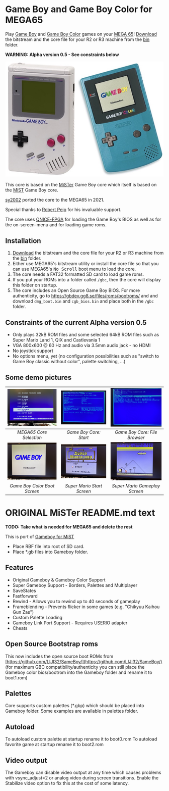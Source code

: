 Game Boy and Game Boy Color for MEGA65
======================================

Play [Game Boy](https://en.wikipedia.org/wiki/Game_Boy) and
[Game Boy Color](https://en.wikipedia.org/wiki/Game_Boy_Color) games on your
[MEGA 65](https://mega65.org/)!
[Download](bin) the bitstream and the core file for your R2 or R3 machine
from the [bin](bin) folder.

**WARNING: Alpha version 0.5 - See constraints below**

![Game Boy and Game Boy Color](doc/gb-and-gbc.jpg)

This core is based on the
[MiSTer](https://github.com/MiSTer-devel/Gameboy_MiSTer) Game Boy core which
itself is based on the
[MiST](https://github.com/mist-devel/gameboy) Game Boy core.

[sy2002](http://www.sy2002.de) ported the core to the MEGA65 in 2021.

Special thanks to [Robert Peip](https://github.com/RobertPeip)
for his invaluable support.

The core uses [QNICE-FPGA](https://github.com/sy2002/QNICE-FPGA) for
loading the Game Boy's BIOS as well as for the on-screen-menu and for
loading game roms.

Installation
------------

1. [Download](bin) the bitstream and the core file for your R2 or R3 machine
   from the [bin](bin) folder.
2. Either use MEGA65's bitstream utility or install the core file so that you
   can use MEGA65's <kbd>No Scroll</kbd> boot menu to load the core.
3. The core needs a FAT32 formatted SD card to load game roms.
4. If you put your ROMs into a folder called `/gbc`, then the core will
   display this folder on startup.
5. The core includes an Open Source Game Boy BIOS. For more authenticity,
   go to https://gbdev.gg8.se/files/roms/bootroms/ and and download
   `dmg_boot.bin` and `cgb_bios.bin` and place both in the `/gbc` folder.

Constraints of the current Alpha version 0.5
--------------------------------------------

* Only plays 32kB ROM files and some selected 64kB ROM files such as
  Super Mario Land 1, QIX and Castlevania 1
* VGA 800x600 @ 60 Hz and audio via 3.5mm audio jack - no HDMI
* No joystick support
* No options menu, yet (no configuration possibilities such as
  "switch to Game Boy classic without color", palette switching, ...)

Some demo pictures
------------------

| ![gbc01](doc/gbc01.jpg)      | ![gbc02](doc/gbc02.jpg)     | ![gbc03](doc/gbc03.jpg)       | 
|:----------------------------:|:---------------------------:|:-----------------------------:| 
| *MEGA65 Core Selection*      | *Game Boy Core: Start*      | *Game Boy Core: File Browser* |
| ![gbc04](doc/gbc04.jpg)      | ![gbc05](doc/gbc05.jpg)     | ![gbc06](doc/gbc06.jpg)       | 
| *Game Boy Color Boot Screen* | *Super Mario Start Screen*  | *Super Mario Gameplay Screen* |

# ORIGINAL MiSTer README.md text

**TODO: Take what is needed for MEGA65 and delete the rest**

This is port of [Gameboy for MiST](https://github.com/mist-devel/mist-board/tree/master/cores/gameboy)

* Place RBF file into root of SD card.
* Place *.gb files into Gameboy folder.

## Features
* Original Gameboy & Gameboy Color Support
* Super Gameboy Support - Borders, Palettes and Multiplayer
* SaveStates
* Fastforward 
* Rewind - Allows you to rewind up to 40 seconds of gameplay
* Frameblending - Prevents flicker in some games (e.g. "Chikyuu Kaihou Gun Zas") 
* Custom Palette Loading
* Gameboy Link Port Support - Requires USERIO adapter
* Cheats

## Open Source Bootstrap roms
This now includes the open source boot ROMs from [https://github.com/LIJI32/SameBoy/](https://github.com/LIJI32/SameBoy/) (for maximum GBC compatibility/authenticity you can still place the Gameboy color bios/bootrom into the Gameboy folder and rename it to boot1.rom)

## Palettes
Core supports custom palettes (*.gbp) which should be placed into Gameboy folder. Some examples are available in palettes folder.

## Autoload
To autoload custom palette at startup rename it to boot0.rom
To autoload favorite game at startup rename it to boot2.rom

## Video output
The Gameboy can disable video output at any time which causes problems with vsync_adjust=2 or analog video during screen transitions. Enable the Stabilize video option to fix this at the cost of some latency.


